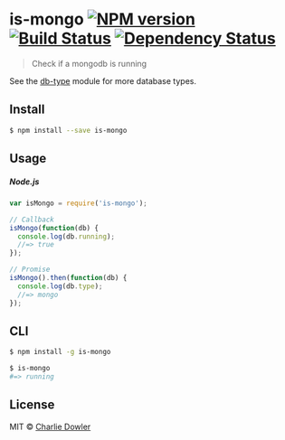 # is-mongo [![NPM version][npm-image]][npm-url] [![Build Status][travis-image]][travis-url] [![Dependency Status][depstat-image]][depstat-url]

> Check if a mongodb is running

See the [db-type](https://github.com/charliedowler/db-type) module for more database types.


## Install

```sh
$ npm install --save is-mongo
```


## Usage

##### Node.js

```js
var isMongo = require('is-mongo');

// Callback
isMongo(function(db) {
  console.log(db.running);
  //=> true
});

// Promise
isMongo().then(function(db) {
  console.log(db.type);
  //=> mongo
});
```


## CLI

```sh
$ npm install -g is-mongo
```

```sh
$ is-mongo
#=> running
```


## License

MIT © [Charlie Dowler](http://charliedowler.com)

[npm-url]: https://npmjs.org/package/is-mongo
[npm-image]: https://badge.fury.io/js/is-mongo.png

[travis-url]: http://travis-ci.org/charliedowler/is-mongo
[travis-image]: https://secure.travis-ci.org/charliedowler/is-mongo.png?branch=master

[depstat-url]: https://david-dm.org/charliedowler/is-mongo
[depstat-image]: https://david-dm.org/charliedowler/is-mongo.png